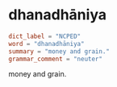 # dhanadhāniya

``` toml
dict_label = "NCPED"
word = "dhanadhāniya"
summary = "money and grain."
grammar_comment = "neuter"
```

money and grain.


